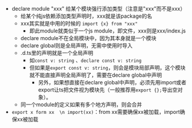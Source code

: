 - declare module "xxx" 给某个模块强行添加类型（注意是"xxx"而不是xxx）
	- 给某个纯js依赖添加类型声明时，xxx就是该package的名
	- xxx其实就是中用的时候的 `import {x} from "xxx"` 
		- 即此module就类似于一个js module，即文件，xxx则是xxx/index.js
	- declare module不在全局模块中，因为其本身就是一个模块
	- declare global则是全局声明，无需中使用时导入
	- .d.ts里的声明就是一个全局声明
		- 如`const v: string` 、`declare const v: string`
		- 但如果是`export const v: string`，则会是模块局部声明，这个模块就不能直接声明全局声明了，需要在declare global中声明
			- 另外，如果想直接在declare global中声明，必须先用import或者export让ts把文件视为模块先（一般推荐用`export {};`导出空对象）。
	- 同一个module的定义如果有多个地方声明，则会合并
- `export x form xx  \n import(xx)`：from xx需要确保xx被加载，import确保xx被加载